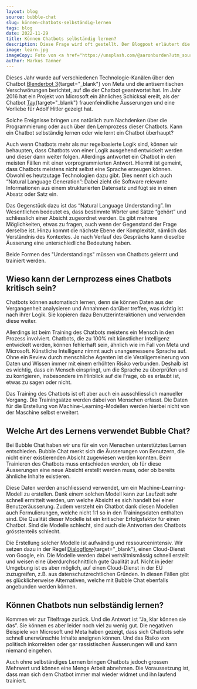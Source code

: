 ```yaml
---
layout: blog
source: bubble-chat
slug: können-chatbots-selbständig-lernen
tags: blog
date: 2022-11-29
title: Können Chatbots selbständig lernen?
description: Diese Frage wird oft gestellt. Der Blogpost erläutert die Möglichkeiten der Lernfähigkeit eines Chatbots und erklärt, wie Bubble Chat mit der Thematik umgeht.
image: learn.jpg
imageCopy: Foto von <a href="https://unsplash.com/@aaronburden?utm_source=unsplash&utm_medium=referral&utm_content=creditCopyText">Aaron Burden</a> auf <a href="https://unsplash.com/de/fotos/QJDzYT_K8Xg?utm_source=unsplash&utm_medium=referral&utm_content=creditCopyText">Unsplash</a>
author: Markus Tanner
---
```


Dieses Jahr wurde auf verschiedenen Technologie-Kanälen über den Chatbot [Blenderbot 3](https://www.golem.de/news/blenderbot-3-metas-chatbot-aeussert-antisemitische-verschwoerungen-2208-167479.html){target="_blank"} von Meta und die antisemitischen Verschwörungen berichtet, auf die der Chatbot geantwortet hat. Im Jahr 2016 hat ein Projekt von Microsoft ein ähnliches Schicksal ereilt, als der Chatbot [Tay](https://www.golem.de/news/tay-microsofts-chat-bot-wird-zum-rassisten-1603-119976.html){target="_blank"} frauenfeindliche Äusserungen und eine Vorliebe für Adolf Hitler gezeigt hat.

Solche Ereignisse bringen uns natürlich zum Nachdenken über die Programmierung oder auch über den Lernprozess dieser Chatbots. Kann ein Chatbot selbständig lernen oder wie lernt ein Chatbot überhaupt?

Auch wenn Chatbots mehr als nur regelbasierte Logik sind, können wir behaupten, dass Chatbots von einer Logik ausgehend entwickelt werden und dieser dann weiter folgen. Allerdings antwortet ein Chatbot in den meisten Fällen mit einer vorprogrammierten Antwort. Hiermit ist gemeint, dass Chatbots meistens nicht selbst eine Sprache erzeugen können. Obwohl es heutzutage Technologien dazu gibt. Dies nennt sich auch “Natural Language Generation”: Dabei zieht die Software relevante Informationen aus einem strukturierten Datensatz und fügt sie in einen Absatz oder Satz ein.

Das Gegenstück dazu ist das “Natural Language Understanding”. Im Wesentlichen bedeutet es, dass bestimmte Wörter und Sätze “gehört” und schliesslich einer Absicht zugeordnet werden. Es gibt mehrere Möglichkeiten, etwas zu fragen, auch wenn der Gegenstand der Frage derselbe ist. Hinzu kommt die nächste Ebene der Komplexität, nämlich das Verständnis des Kontextes. Je nach Verlauf des Gesprächs kann dieselbe Äusserung eine unterschiedliche Bedeutung haben.

Beide Formen des "Understandings" müssen von Chatbots gelernt und trainiert werden.

## Wieso kann der Lernprozess eines Chatbots kritisch sein?

Chatbots können automatisch lernen, denn sie können Daten aus der Vergangenheit analysieren und Annahmen darüber treffen, was richtig ist nach ihrer Logik. Sie kopieren dazu Benutzerinteraktionen und verwenden diese weiter.

Allerdings ist beim Training des Chatbots meistens ein Mensch in den Prozess involviert. Chatbots, die zu 100% mit künstlicher Intelligenz entwickelt werden, können fehlerhaft sein, ähnlich wie im Fall von Meta und Microsoft. Künstliche Intelligenz nimmt auch unangemessene Sprache auf. Ohne ein Review durch menschliche Agenten ist die Verallgemeinerung von Daten und Wissen immer mit einem erhöhten Risiko verbunden. Deshalb ist es wichtig, dass ein Mensch einspringt, um die Sprache zu überprüfen und zu korrigieren, insbesondere im Hinblick auf die Frage, ob es erlaubt ist, etwas zu sagen oder nicht.

Das Training des Chatbots ist oft aber auch ein ausschliesslich manueller Vorgang. Die Trainingsätze werden dabei von Menschen erfasst. Die Daten für die Erstellung von Machine-Learning-Modellen werden hierbei nicht von der Maschine selbst erweitert.

## Welche Art des Lernens verwendet Bubble Chat?

Bei Bubble Chat haben wir uns für ein von Menschen unterstütztes Lernen entschieden. Bubble Chat merkt sich die Äusserungen von Benutzern, die nicht einer existierenden Absicht zugewiesen werden konnten. Beim Trainieren des Chatbots muss entschieden werden, ob für diese Äusserungen eine neue Absicht erstellt werden muss, oder ob bereits ähnliche Inhalte existieren.

Diese Daten werden anschliessend verwendet, um ein Machine-Learning-Modell zu erstellen. Dank einem solchen Modell kann zur Laufzeit sehr schnell ermittelt werden, um welche Absicht es sich handelt bei einer Benutzeräusserung. Zudem versteht ein Chatbot dank diesen Modellen auch Formulierungen, welche nicht 1:1 so in den Trainingsdaten enthalten sind. Die Qualität dieser Modelle ist ein kritischer Erfolgsfaktor für einen Chatbot. Sind die Modelle schlecht, sind auch die Antworten des Chatbots grösstenteils schlecht.

Die Erstellung solcher Modelle ist aufwändig und ressourcenintensiv. Wir setzen dazu in der Regel [Dialogflow](https://cloud.google.com/dialogflow){target="_blank"}, einen Cloud-Dienst von Google, ein. Die Modelle werden dabei verhältnismässig schnell erstellt und weisen eine überdurchschnittlich gute Qualität auf.
Nicht in jeder Umgebung ist es aber möglich, auf einen Cloud-Dienst in der EU zuzugreifen, z.B. aus datenschutzrechtlichen Gründen. In diesen Fällen gibt es glücklicherweise Alternativen, welche mit Bubble Chat ebenfalls angebunden werden können.

## Können Chatbots nun selbständig lernen?

Kommen wir zur Titelfrage zurück. Und die Antwort ist “Ja, klar können sie das”. Sie können es aber leider noch viel zu wenig gut. Die negativen Beispiele von Microsoft und Meta haben gezeigt, dass sich Chatbots sehr schnell unerwünschte Inhalte aneignen können. Und das Risiko von politisch inkorrekten oder gar rassistischen Äusserungen will und kann niemand eingehen.

Auch ohne selbständiges Lernen bringen Chatbots jedoch grossen Mehrwert und können eine Menge Arbeit abnehmen. Die Voraussetzung ist, dass man sich dem Chatbot immer mal wieder widmet und ihn laufend trainiert.
